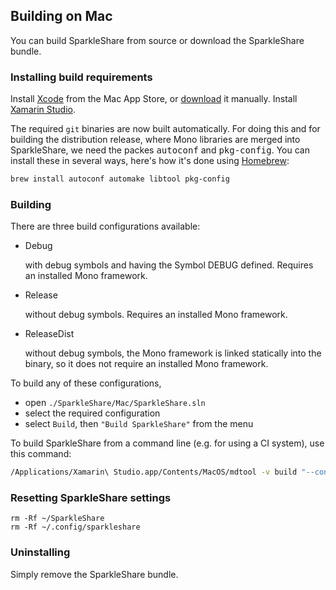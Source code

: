 ## Building on Mac

You can build SparkleShare from source or download the SparkleShare bundle.


### Installing build requirements

  Install [Xcode](https://itunes.apple.com/gb/app/xcode/id497799835?mt=12) from the Mac App Store, or [download](https://developer.apple.com/xcode/) it manually.
  Install [Xamarin Studio](http://monodevelop.com/download/).

The required `git` binaries are now built automatically. For doing this and for building the distribution release, where Mono libraries are merged into SparkleShare, we need 
 the packes <tt>autoconf</tt> and <tt>pkg-config</tt>. You can install these in several ways, here's how it's done using [Homebrew](http://brew.sh/):

```bash
brew install autoconf automake libtool pkg-config
```

### Building

There are three build configurations available:

* Debug

  with debug symbols and having the Symbol DEBUG defined. Requires an installed Mono framework.
  
* Release

  without debug symbols. Requires an installed Mono framework.
  
* ReleaseDist

  without debug symbols, the Mono framework is linked statically into the binary, so it does not require an installed Mono framework.

To build any of these configurations,

* open `./SparkleShare/Mac/SparkleShare.sln`
* select the required configuration
* select `Build`, then `"Build SparkleShare"` from the menu

To build SparkleShare from a command line (e.g. for using a CI system), use this command:

```bash
/Applications/Xamarin\ Studio.app/Contents/MacOS/mdtool -v build "--configuration:ReleaseDist" "./SparkleShare/Mac/SparkleShare.sln"
```


### Resetting SparkleShare settings

```
rm -Rf ~/SparkleShare
rm -Rf ~/.config/sparkleshare
```


### Uninstalling

Simply remove the SparkleShare bundle.
